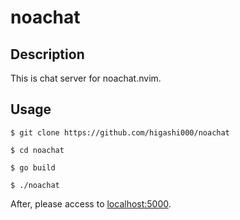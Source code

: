 # noachat

## Description
This is chat server for noachat.nvim.<br>

## Usage
```
$ git clone https://github.com/higashi000/noachat

$ cd noachat

$ go build

$ ./noachat
```

After, please access to [localhost:5000](http://localhsot:5000).<br>
